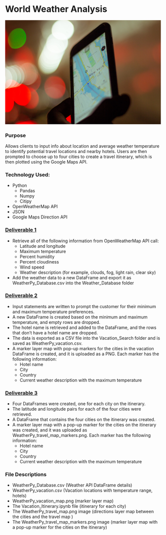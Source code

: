 # World Weather Analysis
![](/Resources/map.jpg?raw=true=250x250)
### Purpose
Allows clients to input info about location and average weather temperature to identify potential travel locations and nearby hotels. Users are then prompted to choose up to four cities to create a travel itinerary, which is then plotted using the Google Maps API. 

### Technology Used: 
- Python
    - Pandas
    - Numpy
    - Citipy
- OpenWeatherMap API
- JSON
- Google Maps Direction API

### [Deliverable 1](/Weather_Database/Weather_Database.ipynb)
- Retrieve all of the following information from OpenWeatherMap API call:
    - Latitude and longitude
    - Maximum temperature
    - Percent humidity
    - Percent cloudiness
    - Wind speed
    - Weather description (for example, clouds, fog, light rain, clear sky)
- Add the weather data to a new DataFrame and export it as WeatherPy_Database.csv into the Weather_Database folder 


### [Deliverable 2](/Vacation_Search/Vacation_Search.ipynb)
- Input statements are written to prompt the customer for their minimum and maximum temperature preferences.
- A new DataFrame is created based on the minimum and maximum temperature, and empty rows are dropped.
- The hotel name is retrieved and added to the DataFrame, and the rows that don’t have a hotel name are dropped. 
- The data is exported as a CSV file into the Vacation_Search folder and is saved as WeatherPy_vacation.csv.
- A marker layer map with pop-up markers for the cities in the vacation DataFrame is created, and it is uploaded as a PNG. Each marker has the following information:
    - Hotel name
    - City
    - Country
    - Current weather description with the maximum temperature

### [Deliverable 3](/Vacation_Itinerary/Vacation_Itinerary.ipynb)
- Four DataFrames were created, one for each city on the itinerary.
- The latitude and longitude pairs for each of the four cities were retrieved.
- A DataFrame that contains the four cities on the itinerary was created.
- A marker layer map with a pop-up marker for the cities on the itinerary was created, and it was uploaded as WeatherPy_travel_map_markers.png. Each marker has the following information:
    - Hotel name
    - City
    - Country
    - Current weather description with the maximum temperature


### File Descriptions
- WeatherPy_Database.csv (Weather API DataFrame details)
- WeatherPy_vacation.csv (Vacation locations with temperature range, hotels)
- WeatherPy_vacation_map.png (marker layer map)
- The Vacation_Itinerary.ipynb file (itinerary for each city) 
- The WeatherPy_travel_map.png image (directions layer map between the cities and the travel map )
- The WeatherPy_travel_map_markers.png image (marker layer map with a pop-up marker for the cities on the itinerary)
